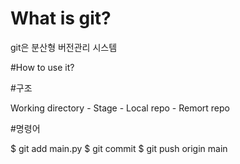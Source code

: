 # What is git?

git은 분산형 버전관리 시스템


#How to use it?

#구조

Working directory - Stage - Local repo - Remort repo



#명령어


$ git add main.py
$ git commit
$ git push origin main



